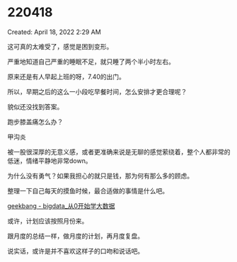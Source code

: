 # 220418

Created: April 18, 2022 2:29 AM

这可真的太难受了，感觉是困到变形。

严重地知道自己严重的睡眠不足，就只睡了两个半小时左右。

原来还是有人早起上班的呀，7.40的出门。

所以，早期之后的这么一小段吃早餐时间，怎么安排才更合理呢？

貌似还没找到答案。

跑步膝盖痛怎么办？

甲沟炎

被一股很深厚的无意义感，或者更准确来说是无聊的感觉萦绕着，整个人都非常的低迷，情绪平静地非常down。

为什么没有勇气？如果我担心的就只是钱，那为何有那么多的顾虑。

整理一下自己每天的摸鱼时候，最合适做的事情是什么吧。

[geekbang - bigdata_从0开始学大数据](https://www.notion.so/geekbang-bigdata_-0-17b1e637cff94e09bc4338aa81009d62) 

或许，计划应该按照月份来。

跟月度的总结一样，做月度的计划，再月度复盘。

说实话，或许是并不喜欢这样子的口吻和说话吧。